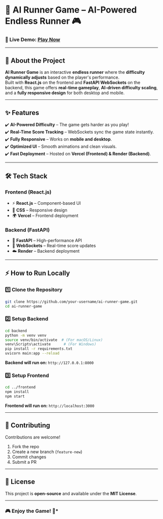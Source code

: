 # 🚀 AI Runner Game – AI-Powered Endless Runner 🎮



### **🔹 Live Demo:** [Play Now](https://ai-runner-game.vercel.app/)  

---

## **📌 About the Project**
**AI Runner Game** is an interactive **endless runner** where the **difficulty dynamically adjusts** based on the player's performance.  
Built with **React.js** on the frontend and **FastAPI WebSockets** on the backend, this game offers **real-time gameplay**, **AI-driven difficulty scaling**, and a **fully responsive design** for both desktop and mobile.

---

## **✨ Features**
✔️ **AI-Powered Difficulty** – The game gets harder as you play!  
✔️ **Real-Time Score Tracking** – WebSockets sync the game state instantly.  
✔️ **Fully Responsive** – Works on **mobile and desktop**.  
✔️ **Optimized UI** – Smooth animations and clean visuals.  
✔️ **Fast Deployment** – Hosted on **Vercel (Frontend) & Render (Backend)**.  

---

## **🛠 Tech Stack**
### **Frontend (React.js)**
- ⚡ **React.js** – Component-based UI
- 🎨 **CSS** – Responsive design
- 🌍 **Vercel** – Frontend deployment

### **Backend (FastAPI)**
- 🚀 **FastAPI** – High-performance API
- 🔗 **WebSockets** – Real-time score updates
- ☁️ **Render** – Backend deployment  

---

## **⚡ How to Run Locally**
### **1️⃣ Clone the Repository**
```sh
git clone https://github.com/your-username/ai-runner-game.git
cd ai-runner-game
```

### **2️⃣ Setup Backend**
```sh
cd backend
python -m venv venv
source venv/bin/activate  # (For macOS/Linux)
venv\Scripts\activate      # (For Windows)
pip install -r requirements.txt
uvicorn main:app --reload
```
**Backend will run on:** `http://127.0.0.1:8000`

### **3️⃣ Setup Frontend**
```sh
cd ../frontend
npm install
npm start
```
**Frontend will run on:** `http://localhost:3000`

---

## **🤝 Contributing**
Contributions are welcome!  
1. Fork the repo  
2. Create a new branch (`feature-new`)  
3. Commit changes  
4. Submit a PR 

---

## **📜 License**
This project is **open-source** and available under the **MIT License**.

---

### 🎮 **Enjoy the Game!** 🚀*

